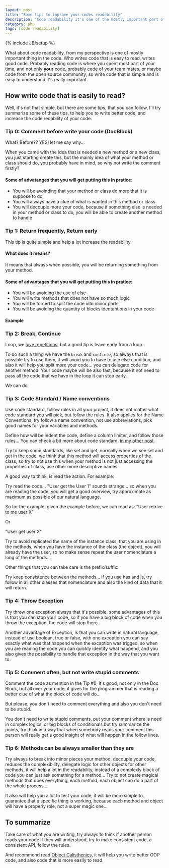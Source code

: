 ```yaml
---
layout: post
title: "Some tips to improve your codes readability"
description: "Code readability it's one of the mostly important part of the code, there are some tips to help you improve your code readability"
category: php
tags: [code readability]
---
```

{% include JB/setup %}

What about code readability, from my perspective is one of mostly important thing in the code. Who writes code that is easy to read, writes good code.
Probably reading code is where you spent most part of your time, and not only **your** code, probably code of your team mates, or maybe code from the open source community, so write code that is simple and is easy to understand it's really important.

## How write code that is easily to read?

Well, it's not that simple, but there are some tips, that you can follow, I'll try summarize some of these tips, to help you to write better code, and increase the code redability of your code.

### Tip 0: Comment before write your code (DocBlock)

What? Before?? YES! let me say why...

When you came with the idea that is needed a new method or a new class, you just starting create this, but the mainly idea of what your method or class should do, you probably have in mind, so why not write the comment firstly?

#### Some of advatanges that you will get putting this in pratice:

- You will be avoinding that your method or class do more that it is suppose to do
- You will always have a clue of what is wanted in this method or class
- You will decouple more your code, because if something else is needed in your method or class to do, you will be able to create another method to handle

### Tip 1: Return frequently, Return early

This tip is quite simple and help a lot increase the readability.

#### What does it means? 

It means that always when possible, you will be returning something from your method.

#### Some of advantages that you will get putting this in pratice:

- You will be avoiding the use of else
- You will write methods that does not have so much logic
- You will be forced to split the code into minor parts
- You will be avoiding the quantity of blocks identantions in your code

#### Example

<script src="https://gist.github.com/95607d5da660610bceb1.js?file=return.php"></script>

<script src="https://gist.github.com/95607d5da660610bceb1.js?file=return1.php"></script>

### Tip 2: Break, Continue 

Loop, we <a href="http://www.youtube.com/watch?v=Pb6GdFr-0bE">love repetitions</a>, but a good tip is leave early from a loop.

To do such a thing we have the <code>break</code> and <code>continue</code>, so always that is possible try to use them, it will avoid you to have to use else condition, and also it will help you split more your code... you can delegate code for another method. Your code maybe will be also fast, because it not need to pass all the code that we have in the loop it can stop early.

<script src="https://gist.github.com/95607d5da660610bceb1.js?file=loop1.php"></script>

We can do:

<script src="https://gist.github.com/95607d5da660610bceb1.js?file=loop2.php"></script>

<script src="https://gist.github.com/95607d5da660610bceb1.js?file=loop3.php"></script>

### Tip 3: Code Standard / Name conventions

Use code standard, follow rules in all your project, it does not matter what code standard you will pick, but follow the rules. It also applies for the Name Conventions, try follow a name convention, not use abbreviations, pick good names for your variables and methods.

Define how will be indent the code, define a column limiter, and follow those rules... You can check a bit more about code standard, <a href="http://cobaia.net/php/2012/05/21/use-code-standard-that-forces-you-to-write-better-code/">in my other post</a>.

Try to keep some standards, like set and get, normally when we see set and get in the code, we think that this method will access properties of the class, so try to not use this when your method is not just accessing the properties of class, use other more descriptive names.

A good way to think, is read the action. For example:

<script src="https://gist.github.com/95607d5da660610bceb1.js?file=cs.php"></script>

Try read the code... "User get the User 1" sounds strange... so when you are reading the code, you will get a good overview, try approximate as maximum as possible of our natural language.

So for the example, given the example before, we can read as: "User retrive to me user X"

<script src="https://gist.github.com/95607d5da660610bceb1.js?file=cs2.php"></script>

Or

"User get user X"

<script src="https://gist.github.com/95607d5da660610bceb1.js?file=cs1.php"></script>

Try to avoid replicated the name of the instance class, that you are using in the methods, when you have the instance of the class (the object), you will already have the user, so no make sense repeat the user nomenclature a long of the methods...

Other things that you can take care is the prefix/suffix:

<script src="https://gist.github.com/95607d5da660610bceb1.js?file=cs3.php"></script>

Try keep consistence between the methods... if you use has and is, try follow in all other classes that nomenclature and also the kind of data that it will return.

### Tip 4: Throw Exception

Try throw one exception always that it's possible, some advantages of this is that you can stop your code, so if you have a big block of code when you throw the exception, the code will stop there.

Another advantage of Exception, is that you can write in natural language, instead of use boolean, true or false, with one exception you can say exactly what was that happend when the excaption was trigged, so when you are reading the code you can quickly identify what happend, and you also gives the possibility to handle that exception in the way that you want to.

<script src="https://gist.github.com/95607d5da660610bceb1.js?file=exception.php"></script>

### Tip 5: Comment often, but not write stupid comments

Comment the code as mention in the Tip #0, it's good, not only in the Doc Block, but all over your code, it gives for the programmer that is reading a better clue of what the block of code will do... 

But please, you don't need to comment everything and also you don't need to be stupid.

<script src="https://gist.github.com/95607d5da660610bceb1.js?file=comments.php"></script>

You don't need to write stupid comments, put your comment where is need in complex logics, or big blocks of conditionals but try summarize the points, try think in a way that when somebody reads your comment this person will really get a good insight of what will happen in the follow lines.

### Tip 6: Methods can be always smaller than they are

Try always to break into minor pieces your method, decouple your code, reduces the complexibility, delegate logic for other objects for other methods, it will help a lot in the readability, instead of a complexly block of code you can just ask something for a method... Try to not create magical methods that does everything, each method, each object can do a part of the whole process...

It also will help you a lot to test your code, it will be more simple to guarantee that a specific thing is working, because each method and object will have a properly role, not a super magic one...


## To summarize

Take care of what you are writing, try always to think if another person reads your code if they will understood, try to make consistent code, a consistent API, follow the rules.

And recommend read <a href="http://www.bennadel.com/resources/uploads/2012/ObjectCalisthenics.pdf">Object Calisthenics</a>, it will help you write better OOP code, and also code that is more easily to read.

